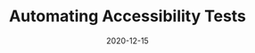 ---
categories:
- Accessibility
- Tools
date: '2020-12-15'
tags:
- accessibility
- tools
title: Automating Accessibility Tests
---